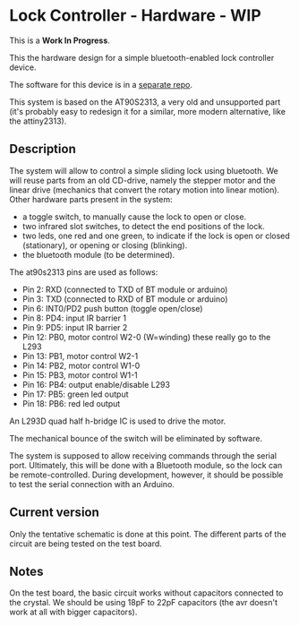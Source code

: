 # Lock Controller - Hardware - WIP

This is a **Work In Progress**.

This the hardware design for a simple bluetooth-enabled lock controller device.

The software for this device is in a [separate repo](https://github.com/jpablo128/lockcontroller-software).

This system is based on the AT90S2313, a very old and unsupported part (it's probably easy to redesign it for a similar, more modern alternative, like the attiny2313).


## Description
The system will allow to control a simple sliding lock using bluetooth. We will reuse parts from an old CD-drive, namely the stepper motor and the linear drive (mechanics that convert the rotary motion into linear motion). Other hardware parts present in the system:

- a toggle switch, to manually cause the lock to open or close.
- two infrared slot switches, to detect the end positions of the lock.
- two leds, one red and one green, to indicate if the lock is open or closed (stationary), or opening or closing (blinking).
- the bluetooth module (to be determined).


The at90s2313 pins are used as follows:

- Pin  2: RXD (connected to TXD of BT module or arduino)
- Pin  3: TXD (connected to RXD of BT module or arduino)
- Pin  6: INT0/PD2 push button (toggle open/close)
- Pin  8: PD4: input IR barrier 1
- Pin  9: PD5: input IR barrier 2
- Pin 12: PB0, motor control W2-0 (W=winding) these really go to the L293
- Pin 13: PB1, motor control W2-1
- Pin 14: PB2, motor control W1-0
- Pin 15: PB3, motor control W1-1
- Pin 16: PB4: output enable/disable L293
- Pin 17: PB5: green led output
- Pin 18: PB6: red led output

An L293D quad half h-bridge IC is used to drive the motor.

The mechanical bounce of the switch will be eliminated by software.

The system is supposed to allow receiving commands through the serial port. Ultimately, this will be done with a Bluetooth module, so the lock can be remote-controlled. During development, however, it should be possible to test the serial connection with an Arduino.

## Current version
Only the tentative schematic is done at this point. The different parts of the circuit are being  tested on the test board.

## Notes
On the test board, the basic circuit works without capacitors connected to the crystal. We should be using 18pF to 22pF capacitors (the avr doesn't work at all with bigger capacitors).

